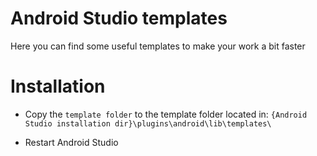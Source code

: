 # Android Studio templates

Here you can find some useful templates to make your work a bit faster

# Installation

* Copy the `template folder` to the template folder located in:
`{Android Studio installation dir}\plugins\android\lib\templates\`

* Restart Android Studio